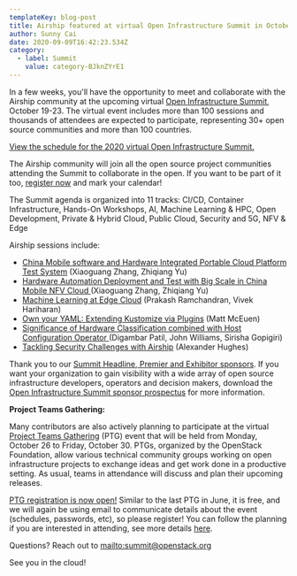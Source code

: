 ```yaml
---
templateKey: blog-post
title: Airship featured at virtual Open Infrastructure Summit in October
author: Sunny Cai
date: 2020-09-09T16:42:23.534Z
category:
  - label: Summit
    value: category-BJknZYrE1
---
```

In a few weeks, you'll have the opportunity to meet and collaborate with the Airship community at the upcoming virtual [Open Infrastructure Summit](https://www.openstack.org/summit/2020/), October 19-23. The virtual event includes more than 100 sessions and thousands of attendees are expected to participate, representing 30+ open source communities and more than 100 countries.

[View the schedule for the 2020 virtual Open Infrastructure Summit.](https://www.openstack.org/summit/2020/summit-schedule)

The Airship community will join all the open source project communities attending the Summit to collaborate in the open. If you want to be part of it too, [register now](https://www.eventbrite.com/e/open-infrastructure-summit-2020-tickets-96967218561) and mark your calendar!

The Summit agenda is organized into 11 tracks: CI/CD, Container Infrastructure, Hands-On Workshops, AI, Machine Learning & HPC, Open Development, Private & Hybrid Cloud, Public Cloud, Security and 5G, NFV & Edge

Airship sessions include:

* [China Mobile software and Hardware Integrated Portable Cloud Platform Test System](https://www.openstack.org/summit/2020/summit-schedule/events/24505/china-mobile-software-and-hardware-integrated-portable-cloud-platform-test-system) (Xiaoguang Zhang, Zhiqiang Yu)
* [Hardware Automation Deployment and Test with Big Scale in China Mobile NFV Cloud ](https://www.openstack.org/summit/2020/summit-schedule/events/24503/hardware-automation-deployment-and-test-with-big-scale-in-chinamobile-nfv-cloud)(Xiaoguang Zhang, Zhiqiang Yu)
* [Machine Learning at Edge Cloud](https://www.openstack.org/summit/2020/summit-schedule/events/24585/machine-learning-at-edge-cloud) (Prakash Ramchandran, Vivek Hariharan)
* [Own your YAML: Extending Kustomize via Plugins](https://www.openstack.org/summit/2020/summit-schedule/events/24671/own-your-yaml-extending-kustomize-via-plugins) (Matt McEuen)
* [Significance of Hardware Classification combined with Host Configuration Operator ](https://www.openstack.org/summit/2020/summit-schedule/events/24640/significance-of-hardware-classification-combined-with-host-configuration-operator)(Digambar Patil, John Williams, Sirisha Gopigiri)
* [Tackling Security Challenges with Airship](https://www.openstack.org/summit/2020/summit-schedule/events/24575/tackling-security-challenges-with-airship) (Alexander Hughes)

Thank you to our [Summit Headline, Premier and Exhibitor sponsors](https://www.openstack.org/summit/2020/sponsors/). If you want your organization to gain visibility with a wide array of open source infrastructure developers, operators and decision makers, download the [Open Infrastructure Summit sponsor prospectus](https://www.openstack.org/summit/2020/sponsors/) for more information.

**Project Teams Gathering:**

Many contributors are also actively planning to participate at the virtual [Project Teams Gathering](https://www.openstack.org/ptg) (PTG) event that will be held from Monday, October 26 to Friday, October 30. PTGs, organized by the OpenStack Foundation, allow various technical community groups working on open infrastructure projects to exchange ideas and get work done in a productive setting. As usual, teams in attendance will discuss and plan their upcoming releases. 

[PTG registration is now open!](https://october2020ptg.eventbrite.com) Similar to the last PTG in June, it is free, and we will again be using email to communicate details about the event (schedules, passwords, etc), so please register! You can follow the planning if you are interested in attending, see more details [here](https://www.openstack.org/ptg).

Questions? Reach out to <mailto:summit@openstack.org>

See you in the cloud!
